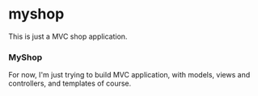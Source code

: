 # myshop
This is just a MVC shop application.

### MyShop

For now, I'm just trying to build MVC application, with models, views and controllers, and templates of course.
